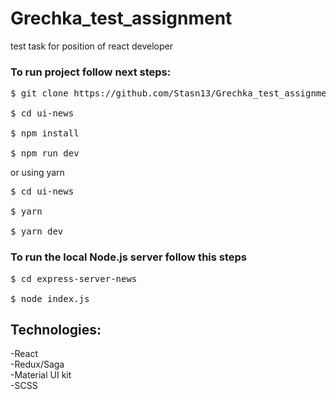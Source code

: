 # Grechka_test_assignment
test task for position of react developer

### To run project follow next steps:

<pre>
$ git clone https://github.com/Stasn13/Grechka_test_assignment.git <br/>
$ cd ui-news <br/>
$ npm install  <br/>
$ npm run dev 
</pre>

or using yarn

<pre>
$ cd ui-news <br/>
$ yarn <br/>
$ yarn dev 
</pre>

### To run the local Node.js server follow this steps

<pre>
$ cd express-server-news <br/>
$ node index.js 
</pre>

## Technologies:

-React<br/>
-Redux/Saga<br/>
-Material UI kit<br/>
-SCSS<br/>
